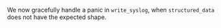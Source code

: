 We now gracefully handle a panic in `write_syslog`, when `structured_data` does
not have the expected shape.
